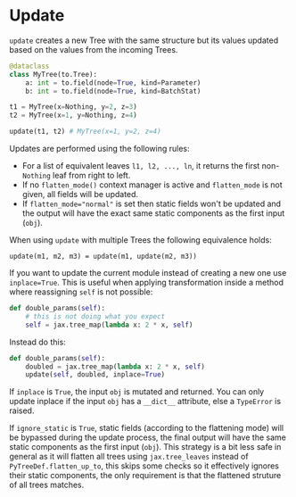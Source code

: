 # Update

`update` creates a new Tree with the same structure but its values updated based on the values from the incoming Trees. 

```python
@dataclass
class MyTree(to.Tree):
    a: int = to.field(node=True, kind=Parameter)
    b: int = to.field(node=True, kind=BatchStat)

t1 = MyTree(x=Nothing, y=2, z=3)
t2 = MyTree(x=1, y=Nothing, z=4)

update(t1, t2) # MyTree(x=1, y=2, z=4)
```

Updates are performed using the following rules:

* For a list of equivalent leaves `l1, l2, ..., ln`, it returns the first non-`Nothing` leaf from right to left.
* If no `flatten_mode()` context manager is active and `flatten_mode` is not given, all fields will be updated.
* If `flatten_mode="normal"` is set then static fields won't be updated and the output will have the exact same static components as the first input (`obj`).

When using `update` with multiple Trees the following equivalence holds:

```
update(m1, m2, m3) = update(m1, update(m2, m3))
```

If you want to update the current module instead of creating a new one use `inplace=True`. This is useful when applying transformation inside a method where reassigning `self` is not possible:

```python
def double_params(self):
    # this is not doing what you expect
    self = jax.tree_map(lambda x: 2 * x, self)
```
Instead do this:

```python
def double_params(self):
    doubled = jax.tree_map(lambda x: 2 * x, self)
    update(self, doubled, inplace=True)
```

If `inplace` is `True`, the input `obj` is mutated and returned. You can only update inplace if the input `obj` has a `__dict__` attribute, else a `TypeError` is raised.

If `ignore_static` is `True`, static fields (according to the flattening mode) will be bypassed during the update process, the final output will have the same static components as the first input (`obj`). This strategy is a bit less safe in general as it will flatten all trees using `jax.tree_leaves` instead of `PyTreeDef.flatten_up_to`, this skips some checks so it effectively ignores their static components, the only requirement is that the flattened struture of all trees matches.
